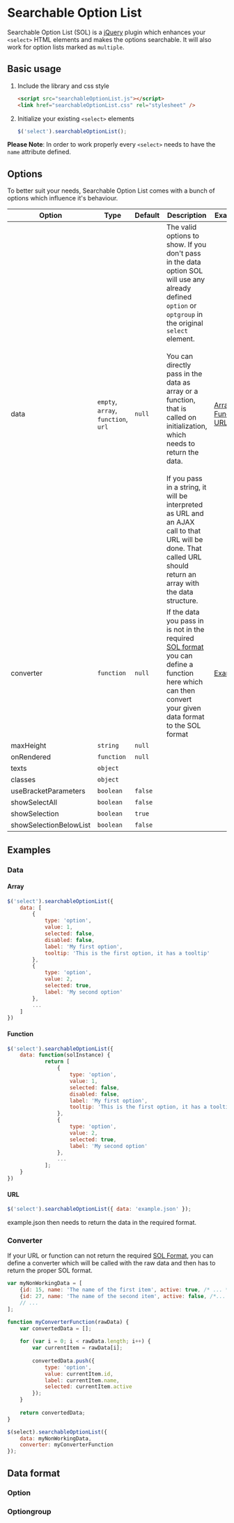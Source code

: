 # Searchable Option List

Searchable Option List (SOL) is a [jQuery](http://www.jquery.com) plugin which enhances your `<select>` HTML elements and makes the options searchable. It will also work for option lists marked as `multiple`.

## Basic usage

1. Include the library and css style
   
   ```html
   <script src="searchableOptionList.js"></script>
   <link href="searchableOptionList.css" rel="stylesheet" />
   ```

2. Initialize your existing `<select>` elements

   ```javascript
   $('select').searchableOptionList();
   ```

**Please Note**: In order to work properly every `<select>` needs to have the `name` attribute defined.

## Options

To better suit your needs, Searchable Option List comes with a bunch of options which influence it's behaviour.

| Option | Type | Default | Description | Example |
|--------|------|---------|-------------|---------|
|data|`empty`, `array`, `function`, `url` | `null` | The valid options to show. If you don't pass in the data option SOL will use any already defined `option` or `optgroup` in the original `select` element.<br><br>You can directly pass in the data as array or a function, that is called on initialization, which needs to return the data.<br><br>If you pass in a string, it will be interpreted as URL and an AJAX call to that URL will be done. That called URL should return an array with the data structure. | [Array](Array),<br>[Function](Function),<br>[URL](URL) |
|converter|`function`|`null`|If the data you pass in is not in the required [SOL format](Data_format) you can define a function here which can then convert your given data format to the SOL format | [Example](Converter) 
|maxHeight|`string`|`null`|||
|onRendered|`function`|`null`|||
|texts|`object`||||
|classes|`object`||||
|useBracketParameters|`boolean`|`false`|||
|showSelectAll|`boolean`|`false`|||
|showSelection|`boolean`|`true`|||
|showSelectionBelowList|`boolean`|`false`|||
            

## Examples

### Data

#### Array
```javascript
$('select').searchableOptionList({
    data: [
        {
            type: 'option',
            value: 1,
            selected: false,
            disabled: false,
            label: 'My first option',
            tooltip: 'This is the first option, it has a tooltip'
        },
        {
            type: 'option',
            value: 2,
            selected: true,
            label: 'My second option'
        },
        ...
    ]
})
```

#### Function
```javascript
$('select').searchableOptionList({
    data: function(solInstance) {
            return [
                {
                    type: 'option',
                    value: 1,
                    selected: false,
                    disabled: false,
                    label: 'My first option',
                    tooltip: 'This is the first option, it has a tooltip'
                },
                {
                    type: 'option',
                    value: 2,
                    selected: true,
                    label: 'My second option'
                },
                ...
            ];
    }
})
```

#### URL
```javascript
$('select').searchableOptionList({ data: 'example.json' });
```

example.json then needs to return the data in the required format.

### Converter
If your URL or function can not return the required [SOL Format](Data_format), you can define a converter which will be called with the raw data and then has to return the proper SOL format.

```javascript
var myNonWorkingData = [
    {id: 15, name: 'The name of the first item', active: true, /* ... */ },
    {id: 27, name: 'The name of the second item', active: false, /*... */},
    // ...
];

function myConverterFunction(rawData) {
    var convertedData = [];
    
    for (var i = 0; i < rawData.length; i++) {
        var currentItem = rawData[i];
        
        convertedData.push({
            type: 'option',
            value: currentItem.id,
            label: currentItem.name,
            selected: currentItem.active
        });
    }
    
    return convertedData;
}

$(select).searchableOptionList({
    data: myNonWorkingData,
    converter: myConverterFunction
});
```

## Data format

### Option

### Optiongroup
